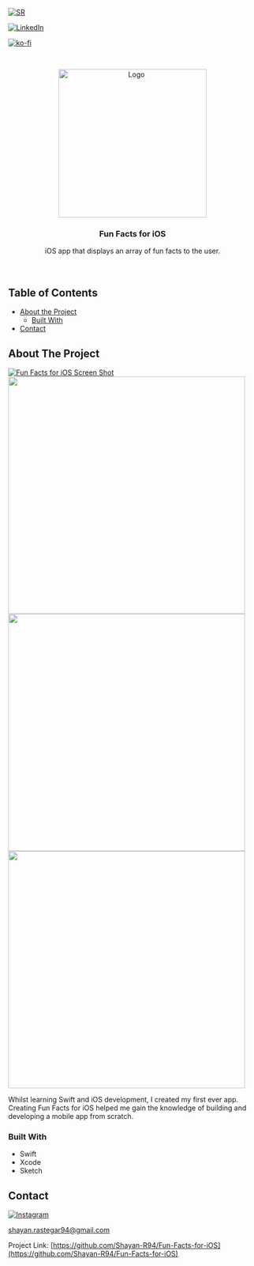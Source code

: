 <!-- PROJECT SHIELDS -->
[![SR][website-shield]][website-url]

[![LinkedIn][linkedin-shield]][linkedin-url]

[![ko-fi](https://www.ko-fi.com/img/githubbutton_sm.svg)](https://ko-fi.com/Y8Y11776E)



<!-- PROJECT LOGO -->
<br />
<p align="center">
  <a href="https://github.com/Shayan-R94/Fun-Facts-for-iOS">
    <img src="https://user-images.githubusercontent.com/26175544/68094625-5f5f2380-fe9a-11e9-9996-88beb352cf02.png" alt="Logo" width="300" height="300">
  </a>

  <h3 align="center">Fun Facts for iOS</h3>

  <p align="center">
    iOS app that displays an array of fun facts to the user.
    <br />
    <br />
    <br />
  </p>
</p>



<!-- TABLE OF CONTENTS -->
## Table of Contents

* [About the Project](#about-the-project)
  * [Built With](#built-with)
* [Contact](#contact)



<!-- ABOUT THE PROJECT -->
## About The Project

[![Fun Facts for iOS Screen Shot][product-screenshot]](https://github.com/Shayan-R94)
<img src="https://user-images.githubusercontent.com/26175544/28796518-c3197f32-7635-11e7-89c7-f0e5a3a9e4fb.png" height="480">
<br />
<img src="https://user-images.githubusercontent.com/26175544/28796519-c31a13b6-7635-11e7-9cf1-9129d716fa5c.png" height="480">
<img src="https://user-images.githubusercontent.com/26175544/28796517-c3195566-7635-11e7-8739-1bfef98b8143.png" height="480">

Whilst learning Swift and iOS development, I created my first ever app.
<br />
Creating Fun Facts for iOS helped me gain the knowledge of building and developing a mobile app from scratch.


### Built With

* []() Swift
* []() Xcode
* []() Sketch



<!-- CONTACT -->
## Contact 

[![Instagram][ig-shield]][ig-url] 

shayan.rastegar94@gmail.com

Project Link: [https://github.com/Shayan-R94/Fun-Facts-for-iOS](https://github.com/Shayan-R94/Fun-Facts-for-iOS)



<!-- MARKDOWN LINKS & IMAGES -->
[website-shield]: https://i.ibb.co/5RyMx0N/sr-Tiny-Logo.png
[website-url]: https://www.youtube.com/channel/UCeFFYz4Qch5YHDFPECZfkjQ
[linkedin-shield]: https://img.shields.io/badge/-LinkedIn-black.svg?style=flat-square&logo=linkedin&colorB=555
[linkedin-url]: https://uk.linkedin.com/in/shayan-rastegar
[product-screenshot]: https://user-images.githubusercontent.com/26175544/28873813-0fc0c6fe-7787-11e7-8f05-1a18db6957fd.gif
[ig-shield]: https://user-images.githubusercontent.com/26175544/68094620-4bb3bd00-fe9a-11e9-9b36-7dd0b5c939e6.png
[ig-url]: https://www.instagram.com/shayan_r94
